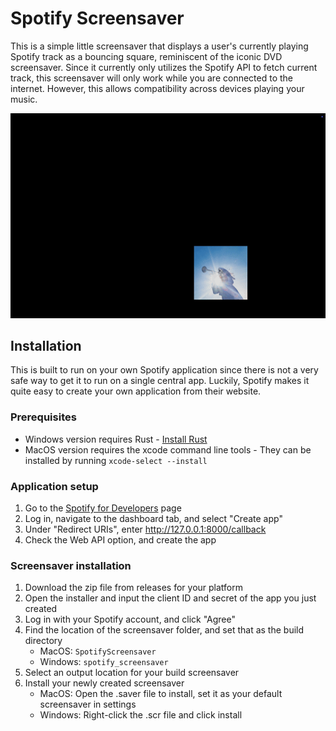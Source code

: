 # Spotify Screensaver
This is a simple little screensaver that displays a user's currently playing Spotify track as a bouncing square, reminiscent of the iconic DVD screensaver. Since it currently only utilizes the Spotify API to fetch current track, this screensaver will only work while you are connected to the internet. However, this allows compatibility across devices playing your music.

![demo](https://raw.githubusercontent.com/JMalvin06/spotify-screensaver/main/preview/demo.gif)


## Installation
This is built to run on your own Spotify application since there is not a very safe way to get it to run on 
a single central app. Luckily, Spotify makes it quite easy to create your own application from their website.

### Prerequisites
- Windows version requires Rust - [Install Rust](https://rust-lang.org/tools/install/)
- MacOS version requires the xcode command line tools - They can be installed by running `xcode-select --install`

### Application setup
1. Go to the [Spotify for Developers](https://developer.spotify.com/) page
2. Log in, navigate to the dashboard tab, and select "Create app"
3. Under "Redirect URIs", enter http://127.0.0.1:8000/callback
4. Check the Web API option, and create the app

### Screensaver installation
1. Download the zip file from releases for your platform
2. Open the installer and input the client ID and secret of the app you just created
3. Log in with your Spotify account, and click "Agree"
4. Find the location of the screensaver folder, and set that as the build directory
    -  MacOS: `SpotifyScreensaver`
    -  Windows: `spotify_screensaver`
5. Select an output location for your build screensaver
6. Install your newly created screensaver
    - MacOS: Open the .saver file to install, set it as your default screensaver in settings
    - Windows: Right-click the .scr file and click install

